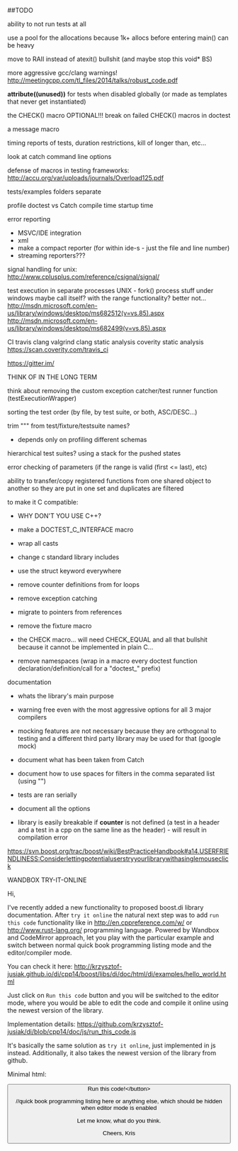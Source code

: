 ##TODO

ability to not run tests at all

use a pool for the allocations because 1k+ allocs before entering main() can be heavy

move to RAII instead of atexit() bullshit (and maybe stop this void* BS)

more aggressive gcc/clang warnings! http://meetingcpp.com/tl_files/2014/talks/robust_code.pdf





__attribute((unused))__ for tests when disabled globally (or made as templates that never get instantiated)





the CHECK() macro
    OPTIONAL!!! break on failed CHECK() macros in doctest

a message macro

timing reports of tests, duration restrictions, kill of longer than, etc...

look at catch command line options

defense of macros in testing frameworks: http://accu.org/var/uploads/journals/Overload125.pdf

tests/examples folders separate

profile doctest vs Catch
    compile time
    startup time

error reporting
- MSVC/IDE integration
- xml
- make a compact reporter (for within ide-s - just the file and line number)
- streaming reporters???

signal handling for unix: http://www.cplusplus.com/reference/csignal/signal/

test execution in separate processes
    UNIX - fork()
    process stuff under windows
        maybe call itself? with the range functionality? better not...
        http://msdn.microsoft.com/en-us/library/windows/desktop/ms682512(v=vs.85).aspx
        http://msdn.microsoft.com/en-us/library/windows/desktop/ms682499(v=vs.85).aspx

CI
    travis
        clang
        valgrind
        clang static analysis
        coverity static analysis https://scan.coverity.com/travis_ci

https://gitter.im/

THINK OF IN THE LONG TERM

think about removing the custom exception catcher/test runner function (testExecutionWrapper)

sorting the test order (by file, by test suite, or both, ASC/DESC...)

trim "\"" from test/fixture/testsuite names?

- depends only on profiling different schemas
    
hierarchical test suites? using a stack for the pushed states

error checking of parameters (if the range is valid (first <= last), etc)

ability to transfer/copy registered functions from one shared object to another so they are put in one set and duplicates are filtered

to make it C compatible:

- WHY DON'T YOU USE C++?

- make a DOCTEST_C_INTERFACE macro

- wrap all casts

- change c standard library includes

- use the struct keyword everywhere

- remove counter definitions from for loops

- remove exception catching

- migrate to pointers from references

- remove the fixture macro

- the CHECK macro... will need CHECK_EQUAL and all that bullshit because it cannot be implemented in plain C...

- remove namespaces (wrap in a macro every doctest function declaration/definition/call for a "doctest_" prefix)

documentation

- whats the library's main purpose

- warning free even with the most aggressive options for all 3 major compilers

- mocking features are not necessary because they are orthogonal to testing and a different third party library may be used for that (google
 mock)
 
- document what has been taken from Catch

- document how to use spaces for filters in the comma separated list (using "")

- tests are ran serially

- document all the options

- library is easily breakable if __counter__ is not defined (a test in a header and a test in a cpp on the same line as the header) - will result in compilation error
















https://svn.boost.org/trac/boost/wiki/BestPracticeHandbook#a14.USERFRIENDLINESS:Considerlettingpotentialuserstryyourlibrarywithasinglemouseclick










WANDBOX TRY-IT-ONLINE

 Hi,

I've recently added a new functionality to proposed boost.di library
documentation.
After `try it online` the natural next step was to add `run this code`
functionality like in http://en.cppreference.com/w/ or
http://www.rust-lang.org/ programming language.
Powered by Wandbox and CodeMirror approach, let you play with the
particular example and switch between normal quick book programming listing
mode and the editor/compiler mode.

You can check it here:
http://krzysztof-jusiak.github.io/di/cpp14/boost/libs/di/doc/html/di/examples/hello_world.html

Just click on `Run this code` button and you will be switched to the editor
mode, where you would be able to edit the code and compile it online using
the newest version of the library.

Implementation details:
https://github.com/krzysztof-jusiak/di/blob/cpp14/doc/js/run_this_code.js

It's basically the same solution as `try it online`, just implemented in js
instead. Additionally, it also takes the newest version of the library from
github.

Minimal html:
<link rel="stylesheet" href="CodeMirror/lib/codemirror.css">
<link rel="stylesheet" href="CodeMirror/theme/zenburn.css">
<script src="CodeMirror/lib/codemirror.js"></script>
<script src="CodeMirror/mode/clike/clike.js"></script>
<script src="CodeMirror/addon/selection/active-line.js"></script>
<script src="run_this_code.js"></script>

<button class="TryItBtn" id="run_it_btn" onclick="show('
https://raw.githubusercontent.com/krzysztof-jusiak/di/cpp14/examples/hello_world.cpp)">Run
this code!<\/button>
<textarea style="display: none" id="code"></textarea>
<textarea style="display: none" id="output"></textarea>
<div id="code_listing">
//quick book programming listing here or anything else, which should be
hidden when editor mode is enabled
</div>

Let me know, what do you think.

Cheers, Kris